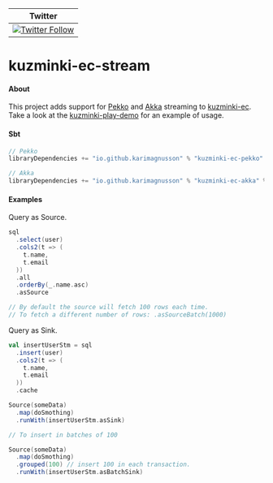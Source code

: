 | Twitter |
| --- |
| [![Twitter Follow](https://img.shields.io/twitter/follow/kuzminki_lib?label=follow&style=flat&logo=twitter&color=brightgreen)](https://twitter.com/kuzminki_lib) |

# kuzminki-ec-stream

#### About
This project adds support for [Pekko](https://pekko.apache.org/) and [Akka](https://akka.io/) streaming to [kuzminki-ec](https://github.com/karimagnusson/kuzminki-ec). Take a look at the [kuzminki-play-demo](https://github.com/karimagnusson/kuzminki-play-demo) for an example of usage.

#### Sbt
```sbt
// Pekko
libraryDependencies += "io.github.karimagnusson" % "kuzminki-ec-pekko" % "0.9.0"

// Akka
libraryDependencies += "io.github.karimagnusson" % "kuzminki-ec-akka" % "0.9.0"
```

#### Examples
Query as Source.
```scala
sql
  .select(user)
  .cols2(t => (
    t.name,
    t.email
  ))
  .all
  .orderBy(_.name.asc)
  .asSource

// By default the source will fetch 100 rows each time.
// To fetch a different number of rows: .asSourceBatch(1000)
```

Query as Sink.
```scala
val insertUserStm = sql
  .insert(user)
  .cols2(t => (
    t.name,
    t.email
  ))
  .cache

Source(someData)
  .map(doSmothing)
  .runWith(insertUserStm.asSink)

// To insert in batches of 100

Source(someData)
  .map(doSmothing)
  .grouped(100) // insert 100 in each transaction.
  .runWith(insertUserStm.asBatchSink)
```








